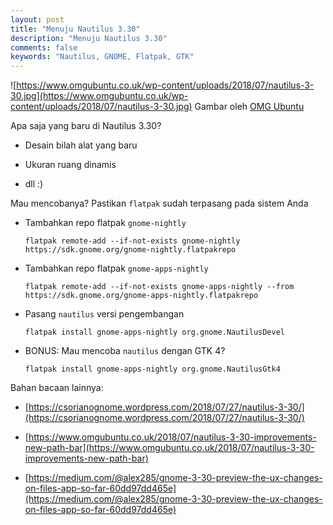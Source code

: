 ```yaml
---
layout: post
title: "Menuju Nautilus 3.30"
description: "Menuju Nautilus 3.30"
comments: false
keywords: "Nautilus, GNOME, Flatpak, GTK"
---
```


![https://www.omgubuntu.co.uk/wp-content/uploads/2018/07/nautilus-3-30.jpg](https://www.omgubuntu.co.uk/wp-content/uploads/2018/07/nautilus-3-30.jpg)
Gambar oleh [OMG Ubuntu](https://www.omgubuntu.co.uk/2018/07/nautilus-3-30-improvements-new-path-bar) 

Apa saja yang baru di Nautilus 3.30?

* Desain bilah alat yang baru
   
* Ukuran ruang dinamis

* dll :)


Mau mencobanya? Pastikan `flatpak` sudah terpasang pada sistem Anda

* Tambahkan repo flatpak `gnome-nightly`
    ```
    flatpak remote-add --if-not-exists gnome-nightly https://sdk.gnome.org/gnome-nightly.flatpakrepo
    ```
* Tambahkan repo flatpak `gnome-apps-nightly`
    ```
    flatpak remote-add --if-not-exists gnome-apps-nightly --from https://sdk.gnome.org/gnome-apps-nightly.flatpakrepo
    ```
* Pasang `nautilus` versi pengembangan
    ```
    flatpak install gnome-apps-nightly org.gnome.NautilusDevel 
    ```
* BONUS: Mau mencoba `nautilus` dengan GTK 4?
    ```
    flatpak install gnome-apps-nightly org.gnome.NautilusGtk4
    ```

Bahan bacaan lainnya:

* [https://csorianognome.wordpress.com/2018/07/27/nautilus-3-30/](https://csorianognome.wordpress.com/2018/07/27/nautilus-3-30/)

* [https://www.omgubuntu.co.uk/2018/07/nautilus-3-30-improvements-new-path-bar](https://www.omgubuntu.co.uk/2018/07/nautilus-3-30-improvements-new-path-bar)

* [https://medium.com/@alex285/gnome-3-30-preview-the-ux-changes-on-files-app-so-far-60dd97dd465e](https://medium.com/@alex285/gnome-3-30-preview-the-ux-changes-on-files-app-so-far-60dd97dd465e)